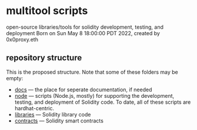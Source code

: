 # multitool scripts
open-source libraries/tools for solidity development, testing,
and deployment
Born on Sun May  8 18:00:00 PDT 2022, created by 0x0proxy.eth

## repository structure
This is the proposed structure. Note that some of these folders may be empty:

 * [docs](./docs) &mdash; the place for seperate documentation, if needed
 * [node](./scripts) &mdash; scripts (Node.js, mostly) for supporting the development, testing, and deployment of Solidity code. To date, all of these scripts are hardhat-centric.
 * [libraries](./libraries) &mdash; Solidity library code
 * [contracts](./contracts) &mdash; Solidity smart contracts
 
